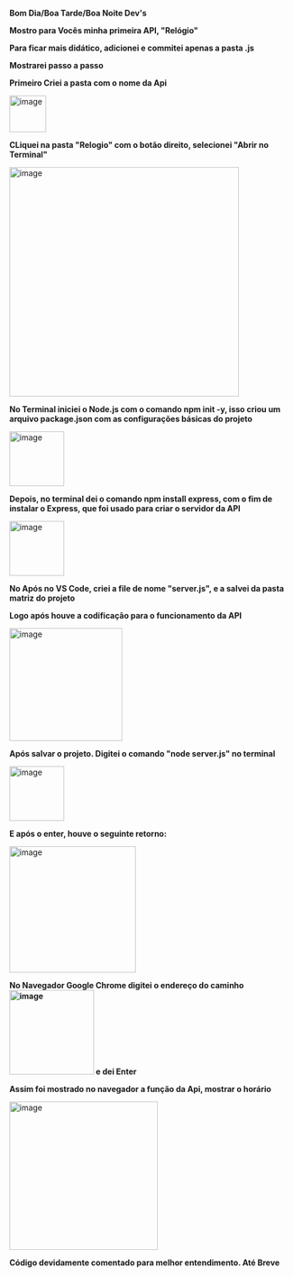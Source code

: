 <strong>Bom Dia/Boa Tarde/Boa Noite Dev's</strong>

<strong>Mostro para Vocês minha primeira API, "Relógio"</strong>

<strong>Para ficar mais didático, adicionei e commitei apenas a pasta .js</strong>

<strong> Mostrarei passo a passo</strong>

<strong>Primeiro Criei a pasta com o nome da Api</strong>

<img width="65" alt="image" src="https://github.com/user-attachments/assets/e10a3191-91e9-4590-9619-0227b8d81761">

<strong>CLiquei na pasta "Relogio" com o botão direito, selecionei "Abrir no Terminal"</strong>

<img width="407" alt="image" src="https://github.com/user-attachments/assets/0e7cf63b-6970-45ac-a33a-4293c895d8a7">

<strong>No Terminal iniciei o Node.js com o comando npm init -y, isso criou um arquivo package.json com as configurações básicas do projeto </strong>

<img width="97" alt="image" src="https://github.com/user-attachments/assets/4cc97bc1-1a7b-4a0c-85ca-aa75fcb6ff5e">

<strong>Depois, no terminal dei o comando npm install express, com o fim de instalar o Express, que foi usado para criar o servidor da API </strong>

<img width="97" alt="image" src="https://github.com/user-attachments/assets/ee767c48-586f-4ebb-b583-0bc68d35e960">

<strong>No Após no VS Code, criei a file de nome "server.js", e a salvei da pasta matriz do projeto</strong>

<strong>Logo após houve a codificação para o funcionamento da API</strong>

<img width="200" alt="image" src="https://github.com/user-attachments/assets/c88e79db-dad7-4214-aa06-5071419e915c">

<strong>Após salvar o projeto. Digitei o comando "node server.js" no terminal</strong>

<img width="97" alt="image" src="https://github.com/user-attachments/assets/e601eb23-f404-4060-aa74-4a43c5b044de">

<strong>E após o enter, houve o seguinte retorno: </strong>

<img width="224" alt="image" src="https://github.com/user-attachments/assets/fe193363-f538-45cd-ab80-3a26001d0c71">

<strong>No Navegador Google Chrome digitei o endereço do caminho <img width="150" alt="image" src="https://github.com/user-attachments/assets/50bf98dc-cd40-410c-99b1-63f484ec4128"> e dei Enter
</strong>


<strong>Assim foi mostrado no navegador a função da Api, mostrar o horário</strong>

<img width="263" alt="image" src="https://github.com/user-attachments/assets/2447fb10-6c57-45cf-9884-d6ae143ec6cf">


<strong>Código devidamente comentado para melhor entendimento. Até Breve</strong>

